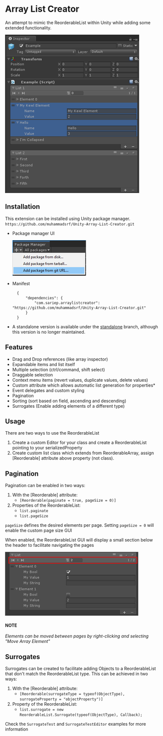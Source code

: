 # Array List Creator

An attempt to mimic the ReorderableList within Unity while adding some extended functionality.

![screenshot](https://github.com/muhammadsrf/Unity-Array-List-Creator/blob/images/45054643-70b46200-b042-11e8-874c-0d93a46e05a5.jpg)

## Installation

This extension can be installed using Unity package manager.  
`https://github.com/muhammadsrf/Unity-Array-List-Creator.git`  

* Package manager UI  

	![screenshot](https://github.com/muhammadsrf/Unity-Array-List-Creator/blob/images/72479980-c9554c80-37aa-11ea-8fd8-978d3fa860bd.png)

* Manifest

		{
    		"dependencies": {
        		"com.sariep.arraylistcreator": "https://github.com/muhammadsrf/Unity-Array-List-Creator.git"
    		}
		}

* A standalone version is available under the [standalone](https://github.com/cfoulston/Unity-Reorderable-List/tree/standalone) branch, although this version is no longer maintained.  

## Features

* Drag and Drop references (like array inspector)
* Expandable items and list itself
* Multiple selection (ctrl/command, shift select)
* Draggable selection
* Context menu items (revert values, duplicate values, delete values)
* Custom attribute which allows automatic list generation for properties*
* Event delegates and custom styling
* Pagination
* Sorting (sort based on field, ascending and descending)
* Surrogates (Enable adding elements of a different type)

## Usage

There are two ways to use the ReorderableList
1. Create a custom Editor for your class and create a ReorderableList pointing to your serializedProperty
2. Create custom list class which extends from ReorderableArray<T>, assign [Reorderable] attribute above property (not class).

## Pagination

Pagination can be enabled in two ways:

1. With the [Reorderable] attribute:
	* `[Reorderable(paginate = true, pageSize = 0)]`
2. Properties of the ReorderableList:
	* `list.paginate`
	* `list.pageSize`

`pageSize` defines the desired elements per page. Setting `pageSize = 0` will enable the custom page size GUI

When enabled, the ReorderableList GUI will display a small section below the header to facilitate navigating the pages

![pagination](https://github.com/muhammadsrf/Unity-Array-List-Creator/blob/images/45054642-701bcb80-b042-11e8-84e4-0886d23c83c9.jpg)

#### NOTE 
*Elements can be moved between pages by right-clicking and selecting "Move Array Element"*

## Surrogates

Surrogates can be created to facilitate adding Objects to a ReorderableList that don't match the ReorderableList type.
This can be achieved in two ways:

1. With the [Reorderable] attribute:
	* `[Reorderable(surrogateType = typeof(ObjectType), surrogateProperty = "objectProperty")]`
2. Property of the ReorderableList:
	* `list.surrogate = new ReorderableList.Surrogate(typeof(ObjectType), Callback);`

Check the `SurrogateTest` and `SurrogateTestEditor` examples for more information